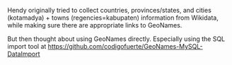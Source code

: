 Hendy originally tried to collect countries, provinces/states, and cities (kotamadya) + towns (regencies=kabupaten) information from Wikidata,
while making sure there are appropriate links to GeoNames.

But then thought about using GeoNames directly.
Especially using the SQL import tool at https://github.com/codigofuerte/GeoNames-MySQL-DataImport
